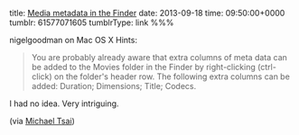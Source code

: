 title: [Media metadata in the Finder](http://hints.macworld.com/article.php?story=20130913034629226)
date: 2013-09-18
time: 09:50:00+0000
tumblr: 61577071605
tumblrType: link
%%%

nigelgoodman on Mac OS X Hints:

> You are probably already aware that extra columns of meta data can be added to the Movies folder in the Finder by right-clicking (ctrl-click) on the folder's header row. The following extra columns can be added: Duration; Dimensions; Title; Codecs.

I had no idea. Very intriguing.

(via [Michael Tsai](http://mjtsai.com/blog/2013/09/17/extra-finder-metadata-columns-for-movies-music-and-pictures/))
